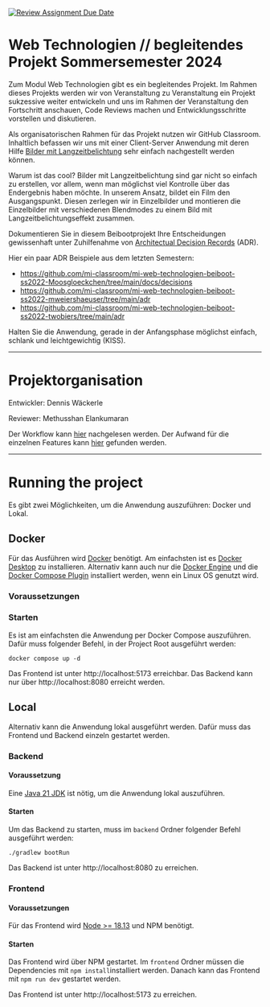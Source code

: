 [![Review Assignment Due Date](https://classroom.github.com/assets/deadline-readme-button-24ddc0f5d75046c5622901739e7c5dd533143b0c8e959d652212380cedb1ea36.svg)](https://classroom.github.com/a/gQyBcnrC)
# Web Technologien // begleitendes Projekt Sommersemester 2024
Zum Modul Web Technologien gibt es ein begleitendes Projekt. Im Rahmen dieses Projekts werden wir von Veranstaltung zu Veranstaltung ein Projekt sukzessive weiter entwickeln und uns im Rahmen der Veranstaltung den Fortschritt anschauen, Code Reviews machen und Entwicklungsschritte vorstellen und diskutieren.

Als organisatorischen Rahmen für das Projekt nutzen wir GitHub Classroom. Inhaltlich befassen wir uns mit einer Client-Server Anwendung mit deren Hilfe [Bilder mit Langzeitbelichtung](https://de.wikipedia.org/wiki/Langzeitbelichtung) sehr einfach nachgestellt werden können.

Warum ist das cool? Bilder mit Langzeitbelichtung sind gar nicht so einfach zu erstellen, vor allem, wenn man möglichst viel Kontrolle über das Endergebnis haben möchte. In unserem Ansatz, bildet ein Film den Ausgangspunkt. Diesen zerlegen wir in Einzelbilder und montieren die Einzelbilder mit verschiedenen Blendmodes zu einem Bild mit Langzeitbelichtungseffekt zusammen.

Dokumentieren Sie in diesem Beibootprojekt Ihre Entscheidungen gewissenhaft unter Zuhilfenahme von [Architectual Decision Records](https://adr.github.io) (ADR).

Hier ein paar ADR Beispiele aus dem letzten Semestern:
- https://github.com/mi-classroom/mi-web-technologien-beiboot-ss2022-Moosgloeckchen/tree/main/docs/decisions
- https://github.com/mi-classroom/mi-web-technologien-beiboot-ss2022-mweiershaeuser/tree/main/adr
- https://github.com/mi-classroom/mi-web-technologien-beiboot-ss2022-twobiers/tree/main/adr

Halten Sie die Anwendung, gerade in der Anfangsphase möglichst einfach, schlank und leichtgewichtig (KISS).

---

# Projektorganisation

Entwickler: Dennis Wäckerle

Reviewer: Methusshan Elankumaran

Der Workflow kann [hier](worrkflow.md) nachgelesen werden.
Der Aufwand für die einzelnen Features kann [hier](time.md) gefunden werden.

---

# Running the project

Es gibt zwei Möglichkeiten, um die Anwendung auszuführen: Docker und Lokal.

## Docker

Für das Ausführen wird [Docker](https://www.docker.com/) benötigt. Am einfachsten ist es [Docker Desktop](https://docs.docker.com/desktop/) zu installieren. Alternativ kann auch nur die [Docker Engine](https://docs.docker.com/engine/install/) und die [Docker Compose Plugin](https://docs.docker.com/compose/install/linux/) installiert werden, wenn ein Linux OS genutzt wird.

### Voraussetzungen



### Starten

Es ist am einfachsten die Anwendung per Docker Compose auszuführen. Dafür muss folgender Befehl, in der Project Root ausgeführt werden:

```
docker compose up -d
```

Das Frontend ist unter http://localhost:5173 erreichbar. Das Backend kann nur über http://localhost:8080 erreicht werden.

## Local

Alternativ kann die Anwendung lokal ausgeführt werden. Dafür muss das Frontend und Backend einzeln gestartet werden.

### Backend

#### Voraussetzung

Eine [Java 21 JDK](https://adoptium.net/temurin/releases/) ist nötig, um die Anwendung lokal auszuführen.

#### Starten

Um das Backend zu starten, muss im `backend` Ordner folgender Befehl ausgeführt werden:

```
./gradlew bootRun
```

Das Backend ist unter http://localhost:8080 zu erreichen.

### Frontend

#### Voraussetzungen

Für das Frontend wird [Node >= 18.13](https://nodejs.org/en/download/package-manager) und NPM benötigt.

#### Starten

Das Frontend wird über NPM gestartet. Im `frontend` Ordner müssen die Dependencies mit `npm install`installiert werden. Danach kann das Frontend mit `npm run dev` gestartet werden.

Das Frontend ist unter http://localhost:5173 zu erreichen.
